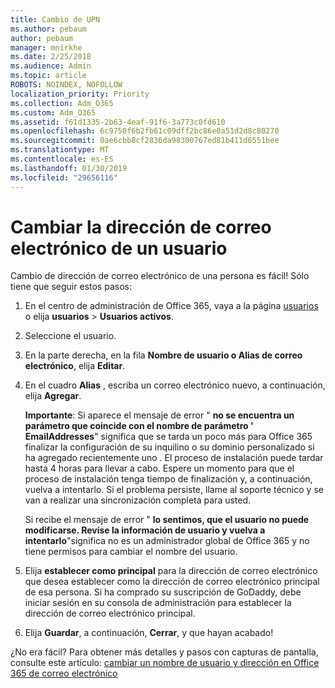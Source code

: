 ```yaml
---
title: Cambio de UPN
ms.author: pebaum
author: pebaum
manager: mnirkhe
ms.date: 2/25/2018
ms.audience: Admin
ms.topic: article
ROBOTS: NOINDEX, NOFOLLOW
localization_priority: Priority
ms.collection: Adm_O365
ms.custom: Adm_O365
ms.assetid: f61d1335-2b63-4eaf-91f6-3a773c0fd610
ms.openlocfilehash: 6c9750f6b2fb61c09dff2bc86e0a51d2d8c80270
ms.sourcegitcommit: 0ae6cbb8cf2836da98300767ed81b411d6551bee
ms.translationtype: MT
ms.contentlocale: es-ES
ms.lasthandoff: 01/30/2019
ms.locfileid: "29656116"
---
```

# <a name="change-a-users-email-address"></a>Cambiar la dirección de correo electrónico de un usuario

Cambio de dirección de correo electrónico de una persona es fácil! Sólo tiene que seguir estos pasos:
  
1. En el centro de administración de Office 365, vaya a la página [usuarios](https://go.microsoft.com/fwlink/p/?linkid=834822) o elija **usuarios** \> **Usuarios activos**.
    
2. Seleccione el usuario.
    
3. En la parte derecha, en la fila **Nombre de usuario o Alias de correo electrónico**, elija **Editar**.
    
4. En el cuadro **Alias** , escriba un correo electrónico nuevo, a continuación, elija **Agregar**.
    
    **Importante**: Si aparece el mensaje de error " **no se encuentra un parámetro que coincide con el nombre de parámetro ' EmailAddresses**" significa que se tarda un poco más para Office 365 finalizar la configuración de su inquilino o su dominio personalizado si ha agregado recientemente uno . El proceso de instalación puede tardar hasta 4 horas para llevar a cabo. Espere un momento para que el proceso de instalación tenga tiempo de finalización y, a continuación, vuelva a intentarlo. Si el problema persiste, llame al soporte técnico y se van a realizar una sincronización completa para usted.
    
    Si recibe el mensaje de error " **lo sentimos, que el usuario no puede modificarse. Revise la información de usuario y vuelva a intentarlo**"significa no es un administrador global de Office 365 y no tiene permisos para cambiar el nombre del usuario.
    
5. Elija **establecer como principal** para la dirección de correo electrónico que desea establecer como la dirección de correo electrónico principal de esa persona. Si ha comprado su suscripción de GoDaddy, debe iniciar sesión en su consola de administración para establecer la dirección de correo electrónico principal. 
    
6. Elija **Guardar**, a continuación, **Cerrar**, y que hayan acabado!
    
¿No era fácil? Para obtener más detalles y pasos con capturas de pantalla, consulte este artículo: [cambiar un nombre de usuario y dirección en Office 365 de correo electrónico](https://support.office.com/article/https://support.office.com/article/Change-a-user-name-and-email-address-in-Office-365-fb5ac074-e203-4e1f-9843-b9d1a3e03297.aspx)
  

